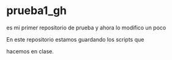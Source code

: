 # prueba1_gh
es mi primer repositorio de prueba 
y ahora lo modifico un poco
<p>En este repositorio estamos guardando los scripts que </p>
<p> hacemos en clase.</p>